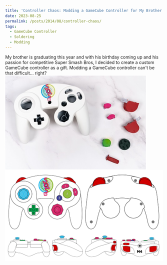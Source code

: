 ```yaml
---
title: 'Controller Chaos: Modding a GameCube Controller for My Brother'
date: 2023-08-25
permalink: /posts/2014/08/controller-chaos/
tags:
  - GameCube Controller
  - Soldering
  - Modding
---
```


My brother is graduating this year and with his birthday coming up and his passion for competitive Super Smash Bros, I decided to create a custom GameCube controller as a gift. Modding a GameCube controller can't be that difficult... right? <br/><img src='/images/m4controller.jpg'><img src='/images/m4design.png'>
